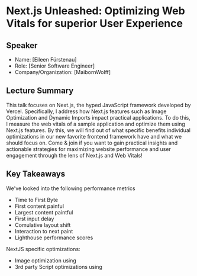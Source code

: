 # Next.js Unleashed: Optimizing Web Vitals for superior User Experience

## Speaker

- Name: [Eileen Fürstenau]
- Role: [Senior Software Engineer]
- Company/Organization: [MaibornWolff]

## Lecture Summary

This talk focuses on Next.js, the hyped JavaScript framework developed by Vercel. Specifically, I address how Next.js features such as Image Optimization and Dynamic Imports impact practical applications. To do this, I measure the web vitals of a sample application and optimize them using Next.js features. By this, we will find out of what specific benefits individual optimizations in our new favorite frontend framework have and what we should focus on. Come & join if you want to gain practical insights and actionable strategies for maximizing website performance and user engagement through the lens of Next.js and Web Vitals!

## Key Takeaways

We've looked into the following performance metrics
 - Time to First Byte
 - First content painful
 - Largest content paintful
 - First input delay
 - Comulative layout shift
 - Interaction to next paint
 - Lighthouse performance scores

NextJS specific optimizations:
 - Image optimization using <Image />
 - 3rd party Script optimizations using <Script />
 - Import optimizations using dynamic imports
 - Better font loading

```tsx
import { Playfair_Display as Playfair } from 'next/font/google';

export const playfair_init = Playfair({
  weigth: ["400"],
  subset: ["latin"],
  display: "swap",
  variable: "--font-playfair"
})

export const playfair = playfair_init.variable;
```

## Applicability

We are already taking advantage of some of these optimization options in our NextJS apps
One notable topic is the font optimization and could prove to be somewhat useful for our usecase

## Resources and Links

[Lecture Recording](https://www.youtube.com/watch?v=QoTQsH-FSs4&t=284s)

